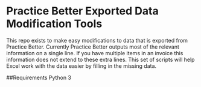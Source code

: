 # Practice Better Exported Data Modification Tools
This repo exists to make easy modifications to data that is exported from Practice Better. Currently Practice Better outputs most of the relevant information on a single line. If you have multiple items in an invoice this information does not extend to these extra lines. This set of scripts will help Excel work with the data easier by filling in the missing data.

##Requirements
Python 3
